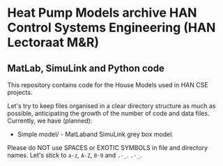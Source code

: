 # Heat Pump Models archive HAN Control Systems Engineering (HAN Lectoraat M&R) #

## MatLab, SimuLink and Python code ##

This repository contains code for the House Models used in  HAN CSE projects.

Let's try to keep files organised in a clear directory structure as much as possible, anticipating the growth
of the number of code and data files.  Currently, we have (planned):

* Simple model/		- MatLaband SimuLink grey box model.

Please do NOT use SPACES or EXOTIC SYMBOLS in file and directory names.  Let's stick to `a-z`, `A-Z`, `0-9` and `.-_`.
`.-_`.

